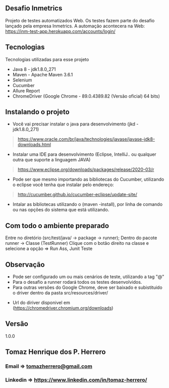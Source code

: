## Desafio Inmetrics
Projeto de testes automatizados Web. 
Os testes fazem parte do desafio lançado pela empresa Inmetrics.
A automação acontecera na Web: https://inm-test-app.herokuapp.com/accounts/login/

## Tecnologias
Tecnologias utilizadas para esse projeto
 
* Java 8 -  jdk1.8.0_271
* Maven - Apache Maven 3.6.1
* Selenium
* Cucumber  
* Allure Report
* ChromeDriver (Google Chrome - 89.0.4389.82 (Versão oficial) 64 bits)
   
## Instalando o projeto
 
* Você vai precisar instalar o java para desenvolvimento (jkd - jdk1.8.0_271)
> https://www.oracle.com/br/java/technologies/javase/javase-jdk8-downloads.html
* Instalar uma IDE para desenvolvimento (Eclipse, IntelliJ.. ou qualquer outra que suporte a linguagem JAVA)
> https://www.eclipse.org/downloads/packages/release/2020-03/r
* Pode ser que mesmo importando as bibliotecas do Cucumber, utilizando o eclipse você tenha que instalar pelo endereço:
> http://cucumber.github.io/cucumber-eclipse/update-site/
* Intalar as bibliotecas utilizando o (maven -install), por linha de comando ou nas opções do sistema que está utilizando.

## Com todo o ambiente preparado  
Entre no diretório (src/test/java/ -> package -> runner);
Dentro do pacote runner -> Classe (TestRunner)
Clique com o botão direito na classe e selecione a opção => Run Ass, Junit Teste

 
## Observação
  - Pode ser configurado um ou mais cenários de teste, utilizando a tag "@" 
  - Para o desafio a runner rodará todos os testes desenvolvidos.
  - Para outras versões do Google Chrome, deve ser baixado e subistituido o driver dentro da pasta src/resources/driver/
  * Url do diriver disponivel em (https://chromedriver.chromium.org/downloads)

## Versão
 
1.0.0
 
## Tomaz Henrique dos P. Herrero
### Email    => tomazherrero@gmail.com
### Linkedin => https://www.linkedin.com/in/tomaz-herrero/

